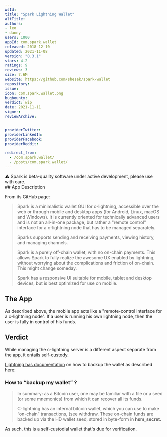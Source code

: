 ```yaml
---
wsId: 
title: "Spark Lightning Wallet"
altTitle: 
authors:
- leo
- danny
users: 1000
appId: com.spark.wallet
released: 2018-12-10
updated: 2021-11-08
version: "0.3.1"
stars: 4.2
ratings: 9
reviews: 3
size: 7.6M
website: https://github.com/shesek/spark-wallet
repository: 
issue: 
icon: com.spark.wallet.png
bugbounty: 
verdict: wip
date: 2021-11-11
signer: 
reviewArchive:


providerTwitter: 
providerLinkedIn: 
providerFacebook: 
providerReddit: 

redirect_from:
  - /com.spark.wallet/
  - /posts/com.spark.wallet/
---
```



<div class="alertBox"><div> ⚠️ Spark is beta-quality software under active development, please use with care.
</div> </div>
## App Description

From its GitHub page:

>Spark is a minimalistic wallet GUI for c-lightning, accessible over the web or through mobile and desktop apps (for Android, Linux, macOS and Windows). It is currently oriented for technically advanced users and is not an all-in-one package, but rather a "remote control" interface for a c-lightning node that has to be managed separately.
>
> Sparks supports sending and receiving payments, viewing history, and managing channels.
>
> Spark is a purely off-chain wallet, with no on-chain payments. This allows Spark to fully realize the awesome UX enabled by lightning, without worrying about the complications and friction of on-chain. This might change someday.
>
> Spark has a responsive UI suitable for mobile, tablet and desktop devices, but is best optimized for use on mobile.

## The App

As described above, the mobile app acts like a "remote-control interface for a c-lightning node". If a user is running his own lightning node, then the user is fully in control of his funds.

## Verdict

While managing the c-lightning server is a different aspect separate from the app, it entails self-custody. 

[Lightning has documentation](https://lightning.readthedocs.io/FAQ.html) on how to backup the wallet as described here:

### How to “backup my wallet” ?
>
> In summary: as a Bitcoin user, one may be familiar with a file or a seed (or some mnemonics) from which it can recover all its funds.
>
> C-lightning has an internal bitcoin wallet, which you can use to make “on-chain” transactions, (see withdraw. These on-chain funds are backed up via the HD wallet seed, stored in byte-form in **hsm_secret.**

As such, this is a self-custodial wallet that's due for verification. 